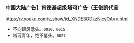 ### 中国大陆广告】肯德基超级塔可广告（王俊凯代言
https://v.youku.com/v_show/id_XNDE3ODkzNjcyOA==.html
- 不向跟风低头。`0010，0015`
- 塔可青年，绝不低头。`0027`